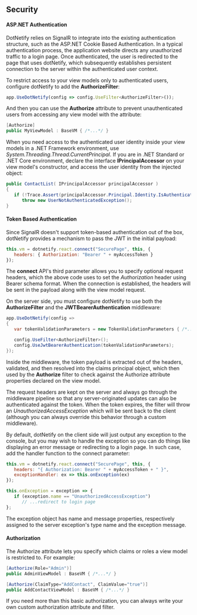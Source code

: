 ## Security

#### ASP.NET Authentication

DotNetify relies on SignalR to integrate into the existing authentication structure, such as the ASP.NET Cookie Based Authentication. In a typical authentication process, the application website directs any unauthorized traffic to a login page. Once authenticated, the user is redirected to the page that uses dotNetify, which subsequently establishes persistent connection to the server within the authenticated user context.

To restrict access to your view models only to authenticated users, configure dotNetify to add the __AuthorizeFilter__:

```jsx
app.UseDotNetify(config => config.UseFilter<AuthorizeFilter>());
```

And then you can use the __Authorize__ attribute to prevent unauthenticated users from accessing any view model with the attribute:

```csharp
[Authorize]
public MyViewModel : BaseVM { /*...*/ }
```

When you need access to the authenticated user identity inside your view models in a .NET Framework environment, use _System.Threading.Thread.CurrentPrincipal_. If you are in .NET Standard or .NET Core environment, declare the interface __IPrincipalAccessor__ on your view model's constructor, and access the user identity from the injected object:

```csharp
public ContactList( IPrincipalAccessor principalAccessor )
{
   if (!Trace.Assert(principalAccessor.Principal.Identity.IsAuthenticated))
      throw new UserNotAuthenticatedException();
}
```

#### Token Based Authentication

Since SignalR doesn't support token-based authentication out of the box, dotNetify provides a mechanism to pass the JWT in the initial payload:

```jsx
this.vm = dotnetify.react.connect("SecurePage", this, {
   headers: { Authorization: "Bearer " + myAccessToken }
});
```

The __connect__ API's third parameter allows you to specify optional request headers, which the above code uses to set the _Authorization_ header using Bearer schema format. When the connection is established, the headers will be sent in the payload along with the view model request.

On the server side, you must configure dotNetify to use both the __AuthorizeFilter__ and the __JWTBearerAuthentication__ middleware:

```csharp
app.UseDotNetify(config =>
{
   var tokenValidationParameters = new TokenValidationParameters { /*...*/ }

   config.UseFilter<AuthorizeFilter>();
   config.UseJwtBearerAuthentication(tokenValidationParameters);
});
```

Inside the middleware, the token payload is extracted out of the headers, validated, and then resolved into the claims principal object, which then used by the __Authorize__ filter to check against the Authorize attribute properties declared on the view model.

The request headers are kept on the server and always go through the middleware pipeline so that any server-originated updates can also be authenticated against the token. When the token expires, the filter will throw an _UnauthorizedAccessException_ which will be sent back to the client (although you can always override this behavior through a custom middleware).

By default, dotNetify on the client side will just output any exception to the console, but you may wish to handle the exception so you can do things like displaying an error message or redirecting to a login page. In such case, add the handler function to the connect parameter:

```jsx
this.vm = dotnetify.react.connect("SecurePage", this, {
   headers: "{ Authorization: Bearer " + myAccessToken + " }",
   exceptionHandler: ex => this.onException(ex) 
});

this.onException = exception => {
   if (exception.name == "UnauthorizedAccessException")
      // ...redirect to login page
};
```

The exception object has name and message properties, respectively assigned to the server exception's type name and the exception message.

#### Authorization

The Authorize attribute lets you specify which claims or roles a view model is restricted to. For example:

```csharp
[Authorize(Role="Admin")]
public AdminViewModel : BaseVM { /*...*/ }

[Authorize(ClaimType="AddContact", ClaimValue="true")]
public AddContactViewModel : BaseVM { /*...*/ }
```

If you need more than this basic authorization, you can always write your own custom authorization attribute and filter.